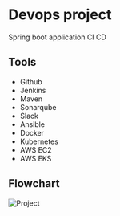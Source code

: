 # Devops project
Spring boot application CI CD

## Tools

- Github
- Jenkins
- Maven
- Sonarqube
- Slack
- Ansible
- Docker
- Kubernetes
- AWS EC2
- AWS EKS

## Flowchart

![Project](https://user-images.githubusercontent.com/92622331/182093137-b6bd072b-ec75-4a2c-a0de-c216a61c6032.png)

